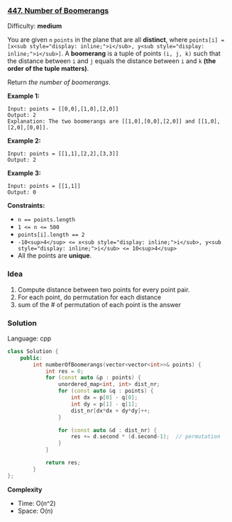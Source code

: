 ### [447\. Number of Boomerangs](https://leetcode-cn.com/problems/number-of-boomerangs/)

Difficulty: **medium**


You are given `n` `points` in the plane that are all **distinct**, where `points[i] = [x<sub style="display: inline;">i</sub>, y<sub style="display: inline;">i</sub>]`. A **boomerang** is a tuple of points `(i, j, k)` such that the distance between `i` and `j` equals the distance between `i` and `k` **(the order of the tuple matters)**.

Return _the number of boomerangs_.

**Example 1:**

```
Input: points = [[0,0],[1,0],[2,0]]
Output: 2
Explanation: The two boomerangs are [[1,0],[0,0],[2,0]] and [[1,0],[2,0],[0,0]].
```

**Example 2:**

```
Input: points = [[1,1],[2,2],[3,3]]
Output: 2
```

**Example 3:**

```
Input: points = [[1,1]]
Output: 0
```

**Constraints:**

*   `n == points.length`
*   `1 <= n <= 500`
*   `points[i].length == 2`
*   `-10<sup>4</sup> <= x<sub style="display: inline;">i</sub>, y<sub style="display: inline;">i</sub> <= 10<sup>4</sup>`
*   All the points are **unique**.

### Idea
1. Compute distance between two points for every point pair.
2. For each point, do permutation for each distance
3. sum of the # of permutation of each point is the answer

### Solution

Language: cpp

```cpp
class Solution {
    public:
        int numberOfBoomerangs(vector<vector<int>>& points) {
            int res = 0;
            for (const auto &p : points) {
                unordered_map<int, int> dist_nr;
                for (const auto &q : points) {
                    int dx = p[0] - q[0];
                    int dy = p[1] - q[1];
                    dist_nr[dx*dx + dy*dy]++;
                }

                for (const auto &d : dist_nr) {
                    res += d.second * (d.second-1);  // permutation
                }
            }

            return res;
        }
};
```

**Complexity**
- Time: O(n^2)
- Space: O(n)
